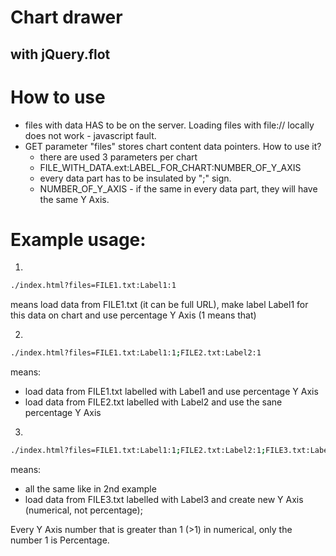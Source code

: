 # Chart drawer
## with jQuery.flot

# How to use
- files with data HAS to be on the server. Loading files with file:// locally does not work - javascript fault.
- GET parameter "files" stores chart content data pointers. How to use it?
	- there are used 3 parameters per chart
	- FILE_WITH_DATA.ext:LABEL_FOR_CHART:NUMBER_OF_Y_AXIS
	- every data part has to be insulated by ";" sign.
	- NUMBER_OF_Y_AXIS - if the same in every data part, they will have the same Y Axis.

# Example usage:
1)
```bash
./index.html?files=FILE1.txt:Label1:1
```
means load data from FILE1.txt (it can be full URL), make label Label1 for this data on chart and use percentage Y Axis (1 means that)

2)
```bash
./index.html?files=FILE1.txt:Label1:1;FILE2.txt:Label2:1
```
means:
- load data from FILE1.txt labelled with Label1 and use percentage Y Axis
- load data from FILE2.txt labelled with Label2 and use the sane percentage Y Axis

3)
```bash
./index.html?files=FILE1.txt:Label1:1;FILE2.txt:Label2:1;FILE3.txt:Label3:2
```
means:
- all the same like in 2nd example
- load data from FILE3.txt labelled with Label3 and create new Y Axis (numerical, not percentage);

Every Y Axis number that is greater than 1 (>1) in numerical, only the number 1 is Percentage.
